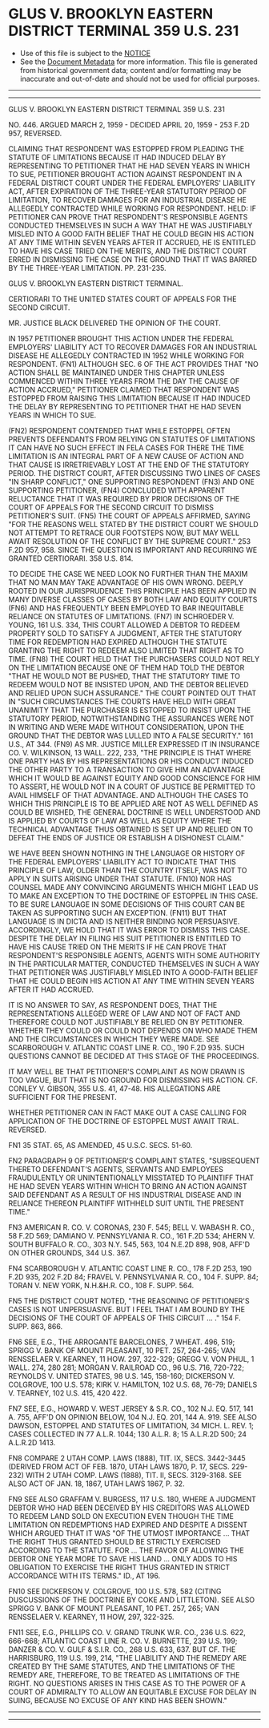 ---
---

# GLUS V. BROOKLYN EASTERN DISTRICT TERMINAL 359 U.S. 231

* Use of this file is subject to the [NOTICE](https://github.com/publicdocs/notice/blob/master/NOTICE)
* See the [Document Metadata](../../../) for more information.
  This file is generated from historical government data; content and/or formatting may be inaccurate and out-of-date and should not be used for official purposes.

----------
----------

GLUS V. BROOKLYN EASTERN DISTRICT TERMINAL 359 U.S. 231

NO. 446.  ARGUED MARCH 2, 1959 - DECIDED APRIL 20, 1959 - 253 F.2D 957, REVERSED.

CLAIMING THAT RESPONDENT WAS ESTOPPED FROM PLEADING THE STATUTE OF LIMITATIONS BECAUSE IT HAD INDUCED DELAY BY REPRESENTING TO PETITIONER THAT HE HAD SEVEN YEARS IN WHICH TO SUE, PETITIONER BROUGHT ACTION AGAINST RESPONDENT IN A FEDERAL DISTRICT COURT UNDER THE FEDERAL EMPLOYERS' LIABILITY ACT, AFTER EXPIRATION OF THE THREE-YEAR STATUTORY PERIOD OF LIMITATION, TO RECOVER DAMAGES FOR AN INDUSTRIAL DISEASE HE ALLEGEDLY CONTRACTED WHILE WORKING FOR RESPONDENT.  HELD:  IF PETITIONER CAN PROVE THAT RESPONDENT'S RESPONSIBLE AGENTS CONDUCTED THEMSELVES IN SUCH A WAY THAT HE WAS JUSTIFIABLY MISLED INTO A GOOD FAITH BELIEF THAT HE COULD BEGIN HIS ACTION AT ANY TIME WITHIN SEVEN YEARS AFTER IT ACCRUED, HE IS ENTITLED TO HAVE HIS CASE TRIED ON THE MERITS, AND THE DISTRICT COURT ERRED IN DISMISSING THE CASE ON THE GROUND THAT IT WAS BARRED BY THE THREE-YEAR LIMITATION.  PP. 231-235.

GLUS V. BROOKLYN EASTERN DISTRICT TERMINAL.

CERTIORARI TO THE UNITED STATES COURT OF APPEALS FOR THE SECOND CIRCUIT.

MR. JUSTICE BLACK DELIVERED THE OPINION OF THE COURT.

IN 1957 PETITIONER BROUGHT THIS ACTION UNDER THE FEDERAL EMPLOYERS' LIABILITY ACT TO RECOVER DAMAGES FOR AN INDUSTRIAL DISEASE HE ALLEGEDLY CONTRACTED IN 1952 WHILE WORKING FOR RESPONDENT.  (FN1)  ALTHOUGH SEC. 6 OF THE ACT PROVIDES THAT "NO ACTION SHALL BE MAINTAINED UNDER THIS CHAPTER UNLESS COMMENCED WITHIN THREE YEARS FROM THE DAY THE CAUSE OF ACTION ACCRUED," PETITIONER CLAIMED THAT RESPONDENT WAS ESTOPPED FROM RAISING THIS LIMITATION BECAUSE IT HAD INDUCED THE DELAY BY REPRESENTING TO PETITIONER THAT HE HAD SEVEN YEARS IN WHICH TO SUE.

(FN2)  RESPONDENT CONTENDED THAT WHILE ESTOPPEL OFTEN PREVENTS DEFENDANTS FROM RELYING ON STATUTES OF LIMITATIONS IT CAN HAVE NO SUCH EFFECT IN FELA CASES FOR THERE THE TIME LIMITATION IS AN INTEGRAL PART OF A NEW CAUSE OF ACTION AND THAT CAUSE IS IRRETRIEVABLY LOST AT THE END OF THE STATUTORY PERIOD.  THE DISTRICT COURT, AFTER DISCUSSING TWO LINES OF CASES "IN SHARP CONFLICT," ONE SUPPORTING RESPONDENT (FN3) AND ONE SUPPORTING PETITIONER, (FN4) CONCLUDED WITH APPARENT RELUCTANCE THAT IT WAS REQUIRED BY PRIOR DECISIONS OF THE COURT OF APPEALS FOR THE SECOND CIRCUIT TO DISMISS PETITIONER'S SUIT.  (FN5)  THE COURT OF APPEALS AFFIRMED, SAYING "FOR THE REASONS WELL STATED BY THE DISTRICT COURT WE SHOULD NOT ATTEMPT TO RETRACE OUR FOOTSTEPS NOW, BUT MAY WELL AWAIT RESOLUTION OF THE CONFLICT BY THE SUPREME COURT."  253 F.2D 957, 958.  SINCE THE QUESTION IS IMPORTANT AND RECURRING WE GRANTED CERTIORARI.  358 U.S. 814.

TO DECIDE THE CASE WE NEED LOOK NO FURTHER THAN THE MAXIM THAT NO MAN MAY TAKE ADVANTAGE OF HIS OWN WRONG.  DEEPLY ROOTED IN OUR JURISPRUDENCE THIS PRINCIPLE HAS BEEN APPLIED IN MANY DIVERSE CLASSES OF CASES BY BOTH LAW AND EQUITY COURTS (FN6) AND HAS FREQUENTLY BEEN EMPLOYED TO BAR INEQUITABLE RELIANCE ON STATUTES OF LIMITATIONS.  (FN7) IN SCHROEDER V. YOUNG, 161 U.S. 334, THIS COURT ALLOWED A DEBTOR TO REDEEM PROPERTY SOLD TO SATISFY A JUDGMENT, AFTER THE STATUTORY TIME FOR REDEMPTION HAD EXPIRED ALTHOUGH THE STATUTE GRANTING THE RIGHT TO REDEEM ALSO LIMITED THAT RIGHT AS TO TIME.  (FN8)  THE COURT HELD THAT THE PURCHASERS COULD NOT RELY ON THE LIMITATION BECAUSE ONE OF THEM HAD TOLD THE DEBTOR "THAT HE WOULD NOT BE PUSHED, THAT THE STATUTORY TIME TO REDEEM WOULD NOT BE INSISTED UPON, AND THE DEBTOR BELIEVED AND RELIED UPON SUCH ASSURANCE."  THE COURT POINTED OUT THAT IN "SUCH CIRCUMSTANCES THE COURTS HAVE HELD WITH GREAT UNANIMITY THAT THE PURCHASER IS ESTOPPED TO INSIST UPON THE STATUTORY PERIOD, NOTWITHSTANDING THE ASSURANCES WERE NOT IN WRITING AND WERE MADE WITHOUT CONSIDERATION, UPON THE GROUND THAT THE DEBTOR WAS LULLED INTO A FALSE SECURITY."  161 U.S., AT 344.  (FN9)  AS MR. JUSTICE MILLER EXPRESSED IT IN INSURANCE CO. V. WILKINSON, 13 WALL.  222, 233, "THE PRINCIPLE IS THAT WHERE ONE PARTY HAS BY HIS REPRESENTATIONS OR HIS CONDUCT INDUCED THE OTHER PARTY TO A TRANSACTION TO GIVE HIM AN ADVANTAGE WHICH IT WOULD BE AGAINST EQUITY AND GOOD CONSCIENCE FOR HIM TO ASSERT, HE WOULD NOT IN A COURT OF JUSTICE BE PERMITTED TO AVAIL HIMSELF OF THAT ADVANTAGE.  AND ALTHOUGH THE CASES TO WHICH THIS PRINCIPLE IS TO BE APPLIED ARE NOT AS WELL DEFINED AS COULD BE WISHED, THE GENERAL DOCTRINE IS WELL UNDERSTOOD AND IS APPLIED BY COURTS OF LAW AS WELL AS EQUITY WHERE THE TECHNICAL ADVANTAGE THUS OBTAINED IS SET UP AND RELIED ON TO DEFEAT THE ENDS OF JUSTICE OR ESTABLISH A DISHONEST CLAIM."

WE HAVE BEEN SHOWN NOTHING IN THE LANGUAGE OR HISTORY OF THE FEDERAL EMPLOYERS' LIABILITY ACT TO INDICATE THAT THIS PRINCIPLE OF LAW, OLDER THAN THE COUNTRY ITSELF, WAS NOT TO APPLY IN SUITS ARISING UNDER THAT STATUTE.  (FN10)  NOR HAS COUNSEL MADE ANY CONVINCING ARGUMENTS WHICH MIGHT LEAD US TO MAKE AN EXCEPTION TO THE DOCTRINE OF ESTOPPEL IN THIS CASE.  TO BE SURE LANGUAGE IN SOME DECISIONS OF THIS COURT CAN BE TAKEN AS SUPPORTING SUCH AN EXCEPTION.  (FN11)  BUT THAT LANGUAGE IS IN DICTA AND IS NEITHER BINDING NOR PERSUASIVE.  ACCORDINGLY, WE HOLD THAT IT WAS ERROR TO DISMISS THIS CASE.  DESPITE THE DELAY IN FILING HIS SUIT PETITIONER IS ENTITLED TO HAVE HIS CAUSE TRIED ON THE MERITS IF HE CAN PROVE THAT RESPONDENT'S RESPONSIBLE AGENTS, AGENTS WITH SOME AUTHORITY IN THE PARTICULAR MATTER, CONDUCTED THEMSELVES IN SUCH A WAY THAT PETITIONER WAS JUSTIFIABLY MISLED INTO A GOOD-FAITH BELIEF THAT HE COULD BEGIN HIS ACTION AT ANY TIME WITHIN SEVEN YEARS AFTER IT HAD ACCRUED.

IT IS NO ANSWER TO SAY, AS RESPONDENT DOES, THAT THE REPRESENTATIONS ALLEGED WERE OF LAW AND NOT OF FACT AND THEREFORE COULD NOT JUSTIFIABLY BE RELIED ON BY PETITIONER.  WHETHER THEY COULD OR COULD NOT DEPENDS ON WHO MADE THEM AND THE CIRCUMSTANCES IN WHICH THEY WERE MADE.  SEE SCARBOROUGH V. ATLANTIC COAST LINE R. CO., 190 F.2D 935.  SUCH QUESTIONS CANNOT BE DECIDED AT THIS STAGE OF THE PROCEEDINGS.

IT MAY WELL BE THAT PETITIONER'S COMPLAINT AS NOW DRAWN IS TOO VAGUE, BUT THAT IS NO GROUND FOR DISMISSING HIS ACTION.  CF. CONLEY V. GIBSON, 355 U.S. 41, 47-48.  HIS ALLEGATIONS ARE SUFFICIENT FOR THE PRESENT.

WHETHER PETITIONER CAN IN FACT MAKE OUT A CASE CALLING FOR APPLICATION OF THE DOCTRINE OF ESTOPPEL MUST AWAIT TRIAL.  REVERSED.

FN1  35 STAT. 65, AS AMENDED, 45 U.S.C. SECS. 51-60.

FN2  PARAGRAPH 9 OF PETITIONER'S COMPLAINT STATES, "SUBSEQUENT THERETO DEFENDANT'S AGENTS, SERVANTS AND EMPLOYEES FRAUDULENTLY OR UNINTENTIONALLY MISSTATED TO PLAINTIFF THAT HE HAD SEVEN YEARS WITHIN WHICH TO BRING AN ACTION AGAINST SAID DEFENDANT AS A RESULT OF HIS INDUSTRIAL DISEASE AND IN RELIANCE THEREON PLAINTIFF WITHHELD SUIT UNTIL THE PRESENT TIME."

FN3  AMERICAN R. CO. V. CORONAS, 230 F. 545; BELL V. WABASH R. CO., 58 F.2D 569; DAMIANO V. PENNSYLVANIA R. CO., 161 F.2D 534; AHERN V. SOUTH BUFFALO R. CO., 303 N.Y. 545, 563, 104 N.E.2D 898, 908, AFF'D ON OTHER GROUNDS, 344 U.S. 367.

FN4  SCARBOROUGH V. ATLANTIC COAST LINE R. CO., 178 F.2D 253, 190 F.2D 935, 202 F.2D 84; FRAVEL V. PENNSYLVANIA R. CO., 104 F. SUPP. 84; TORAN V. NEW YORK, N.H.&H.R. CO., 108 F. SUPP. 564.

FN5  THE DISTRICT COURT NOTED, "THE REASONING OF PETITIONER'S CASES IS NOT UNPERSUASIVE.  BUT I FEEL THAT I AM BOUND BY THE DECISIONS OF THE COURT OF APPEALS OF THIS CIRCUIT  ...  ."  154 F. SUPP. 863, 866.

FN6  SEE, E.G., THE ARROGANTE BARCELONES, 7 WHEAT.  496, 519; SPRIGG V. BANK OF MOUNT PLEASANT, 10 PET. 257, 264-265; VAN RENSSELAER V. KEARNEY, 11 HOW.  297, 322-329; GREGG V. VON PHUL, 1 WALL.  274, 280 281; MORGAN V. RAILROAD CO., 96 U.S. 716, 720-722; REYNOLDS V. UNITED STATES, 98 U.S. 145, 158-160; DICKERSON V. COLGROVE, 100 U.S. 578; KIRK V. HAMILTON, 102 U.S. 68, 76-79; DANIELS V. TEARNEY, 102 U.S. 415, 420 422.

FN7  SEE, E.G., HOWARD V. WEST JERSEY & S.R. CO., 102 N.J. EQ. 517, 141 A. 755, AFF'D ON OPINION BELOW, 104 N.J. EQ. 201, 144 A. 919.  SEE ALSO DAWSON, ESTOPPEL AND STATUTES OF LIMITATION, 34 MICH. L. REV. 1; CASES COLLECTED IN 77 A.L.R. 1044; 130 A.L.R. 8; 15 A.L.R.2D 500; 24 A.L.R.2D 1413.

FN8  COMPARE 2 UTAH COMP. LAWS (1888), TIT. IX, SECS. 3442-3445 (DERIVED FROM ACT OF FEB. 1870, UTAH LAWS 1870, P. 17, SECS. 229-232) WITH 2 UTAH COMP. LAWS (1888), TIT. II, SECS. 3129-3168.  SEE ALSO ACT OF JAN. 18, 1867, UTAH LAWS 1867, P. 32.

FN9  SEE ALSO GRAFFAM V. BURGESS, 117 U.S. 180, WHERE A JUDGMENT DEBTOR WHO HAD BEEN DECEIVED BY HIS CREDITORS WAS ALLOWED TO REDEEM LAND SOLD ON EXECUTION EVEN THOUGH THE TIME LIMITATION ON REDEMPTIONS HAD EXPIRED AND DESPITE A DISSENT WHICH ARGUED THAT IT WAS "OF THE UTMOST IMPORTANCE ...  THAT THE RIGHT THUS GRANTED SHOULD BE STRICTLY EXERCISED ACCORDING TO THE STATUTE.  FOR  ... THE FAVOR OF ALLOWING THE DEBTOR ONE YEAR MORE TO SAVE HIS LAND  ...  ONLY ADDS TO HIS OBLIGATION TO EXERCISE THE RIGHT THUS GRANTED IN STRICT ACCORDANCE WITH ITS TERMS."  ID., AT 196.

FN10  SEE DICKERSON V. COLGROVE, 100 U.S. 578, 582 (CITING DUSCUSSIONS OF THE DOCTRINE BY COKE AND LITTLETON).  SEE ALSO SPRIGG V. BANK OF MOUNT PLEASANT, 10 PET. 257, 265; VAN RENSSELAER V. KEARNEY, 11 HOW, 297, 322-325.

FN11  SEE, E.G., PHILLIPS CO. V. GRAND TRUNK W.R. CO., 236 U.S. 622, 666-668; ATLANTIC COAST LINE R. CO. V. BURNETTE, 239 U.S. 199; DANZER & CO. V. GULF & S.I.R. CO., 268 U.S. 633, 637.  BUT CF. THE HARRISBURG, 119 U.S. 199, 214, "THE LIABILITY AND THE REMEDY ARE CREATED BY THE SAME STATUTES, AND THE LIMITATIONS OF THE REMEDY ARE, THEREFORE, TO BE TREATED AS LIMITATIONS OF THE RIGHT.  NO QUESTIONS ARISES IN THIS CASE AS TO THE POWER OF A COURT OF ADMIRALTY TO ALLOW AN EQUITABLE EXCUSE FOR DELAY IN SUING, BECAUSE NO EXCUSE OF ANY KIND HAS BEEN SHOWN."


----------
----------

